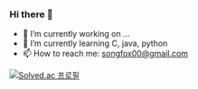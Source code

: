 ### Hi there 👋

- 🔭 I’m currently working on ...
- 🌱 I’m currently learning C, java, python
- 📫 How to reach me: songfox00@gmail.com

[![Solved.ac
프로필](http://mazassumnida.wtf/api/v2/generate_badge?boj={songfox00})](https://solved.ac/{songfox00})
